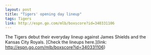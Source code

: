 ```yaml
---
layout: post
title: "Tigers' opening day lineup"
tags: Tigers
link: http://espn.go.com/mlb/boxscore?id=340331106
---
```


The Tigers debut their everyday lineup against James Shields and the Kansas City Royals.  [Check the lineups here.](link: http://espn.go.com/mlb/boxscore?id=340331106)
